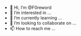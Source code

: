 - 👋 Hi, I’m @F0reword
- 👀 I’m interested in ...
- 🌱 I’m currently learning ...
- 💞️ I’m looking to collaborate on ...
- 📫 How to reach me ...

<!---
F0reword/F0reword is a ✨ special ✨ repository because its `README.md` (this file) appears on your GitHub profile.
You can click the Preview link to take a look at your changes.
--->
